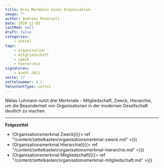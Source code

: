 ```yaml
---
title: Drei Merkmale einer Organisation
image: ""
author: Andreas Petersell
date: 2020-12-03
lastMod: null
draft: false
categories:
    - zettel
tags:
    - organisation
    - mitgliedschaft
    - zweck
    - hierarchie
signaturen:
    - kuehl-2011
seite: 17
zettelnummer: 4.1
fmContentType: zettel
---
```


Niklas Luhmann nutzt drei Merkmale - Mitgliedschaft, Zweck, Hierarchie, um die Besonderheit von Organisationen in der modernen Gesellschaft deutlich zu machen.
<!--more-->

***

**Folgezettel**

- [Organisationsmerkmal Zweck]({{< ref "/content/zettelkasten/organisationsmerkmal-zweck.md" >}})
- [Organisationsmerkmal Hierarchie]({{< ref "/content/zettelkasten/organisationsmerkmal-hierarchie.md" >}})
- [Organisationsmerkmal Mitgliedschaft]({{< ref "/content/zettelkasten/organisationsmerkmal-mitgliedschaft.md" >}})

